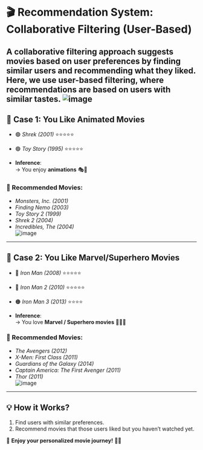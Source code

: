 # 🎬 Recommendation System: Collaborative Filtering (User-Based)

A collaborative filtering approach suggests movies based on user preferences by finding similar users and recommending what they liked. Here, we use user-based filtering, where recommendations are based on users with similar tastes.
![image](https://github.com/user-attachments/assets/0ec15174-a6a0-450c-b907-6dc6ef2f4f43)
---

## 📌 Case 1: **You Like Animated Movies**
  - 🟢 *Shrek (2001)* ⭐⭐⭐⭐⭐
  - 🟢 *Toy Story (1995)* ⭐⭐⭐⭐⭐
  
- **Inference**:  
  → You enjoy **animations** 🎭🎨  

### 🎥 Recommended Movies:
- *Monsters, Inc. (2001)*
- *Finding Nemo (2003)*
- *Toy Story 2 (1999)*
- *Shrek 2 (2004)*
- *Incredibles, The (2004)*  
![image](https://github.com/user-attachments/assets/cad732ba-417b-4d17-8359-f80a451b5301)
---

## 📌 Case 2: **You Like Marvel/Superhero Movies**
  - 🔴 *Iron Man (2008)* ⭐⭐⭐⭐⭐
  - 🔵 *Iron Man 2 (2010)* ⭐⭐⭐⭐⭐
  - 🟠 *Iron Man 3 (2013)* ⭐⭐⭐⭐
  
- **Inference**:  
  → You love **Marvel / Superhero movies** 🦸‍♂️🔥  

### 🎥 Recommended Movies:
- *The Avengers (2012)*
- *X-Men: First Class (2011)*
- *Guardians of the Galaxy (2014)*
- *Captain America: The First Avenger (2011)*
- *Thor (2011)*  
![image](https://github.com/user-attachments/assets/f5df794f-7f29-4e1d-b0cf-e451fdd89360)
---

## 💡 How it Works?  
1. Find users with similar preferences.  
2. Recommend movies that those users liked but you haven’t watched yet.  

🎥 **Enjoy your personalized movie journey!** 🍿✨
